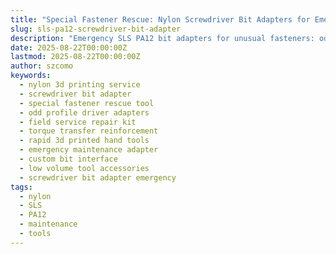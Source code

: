```yaml
---
title: "Special Fastener Rescue: Nylon Screwdriver Bit Adapters for Emergencies"
slug: sls-pa12-screwdriver-bit-adapter
description: "Emergency SLS PA12 bit adapters for unusual fasteners: odd drive profiles, field-repair kits, and torque-transfer tips with embedded metal sleeves where needed."
date: 2025-08-22T00:00:00Z
lastmod: 2025-08-22T00:00:00Z
author: szcomo
keywords:
  - nylon 3d printing service
  - screwdriver bit adapter
  - special fastener rescue tool
  - odd profile driver adapters
  - field service repair kit
  - torque transfer reinforcement
  - rapid 3d printed hand tools
  - emergency maintenance adapter
  - custom bit interface
  - low volume tool accessories
  - screwdriver bit adapter emergency
tags:
  - nylon
  - SLS
  - PA12
  - maintenance
  - tools
---
```

